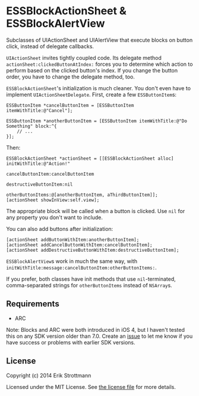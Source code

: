 ESSBlockActionSheet & ESSBlockAlertView
===================

Subclasses of UIActionSheet and UIAlertView that execute blocks on button click, instead of delegate callbacks.

`UIActionSheet` invites tightly coupled code. Its delegate method `actionSheet:clickedButtonAtIndex:` forces you to determine which action to perform based on the clicked button's index. If you change the button order, you have to change the delegate method, too.

`ESSBlockActionSheet`'s initialization is much cleaner. You don't even have to implement `UIActionSheetDelegate`. First, create a few `ESSButtonItem`s:

```
ESSButtonItem *cancelButtonItem = [ESSButtonItem itemWithTitle:@"Cancel"];

ESSButtonItem *anotherButtonItem = [ESSButtonItem itemWithTitle:@"Do Something" block:^{
    // ...
}];
```

Then:

```
ESSBlockActionSheet *actionSheet = [[ESSBlockActionSheet alloc] initWithTitle:@"Action!"
                                                             cancelButtonItem:cancelButtonItem
                                                        destructiveButtonItem:nil
                                                             otherButtonItems:@[anotherButtonItem, aThirdButtonItem]];
[actionSheet showInView:self.view];
```

The appropriate block will be called when a button is clicked. Use `nil` for any property you don't want to include.

You can also add buttons after initialization:

```
[actionSheet addButtonWithItem:anotherButtonItem];
[actionSheet addCancelButtonWithItem:cancelButtonItem];
[actionSheet addDestructiveButtonWithItem:destructiveButtonItem];
```

`ESSBlockAlertView`s work in much the same way, with `initWithTitle:message:cancelButtonItem:otherButtonItems:`.

If you prefer, both classes have init methods that use `nil`-terminated, comma-separated strings for `otherButtonItems` instead of `NSArray`s.

Requirements
---
- ARC

Note: Blocks and ARC were both introduced in iOS 4, but I haven't tested this on any SDK version older than 7.0. Create an [issue](https://github.com/erikstrottmann/ESSBlockActionSheet/issues) to let me know if you have success or problems with earlier SDK versions.

License
---
Copyright (c) 2014 Erik Strottmann

Licensed under the MIT License. See [the license file](LICENSE) for more details.
